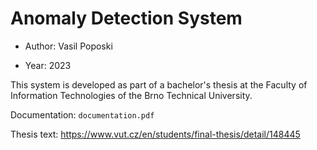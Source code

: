 # Anomaly Detection System

- Author: Vasil Poposki

- Year: 2023

This system is developed as part of a bachelor's thesis at the Faculty of Information Technologies of the Brno Technical University.

Documentation: `documentation.pdf`

Thesis text: https://www.vut.cz/en/students/final-thesis/detail/148445